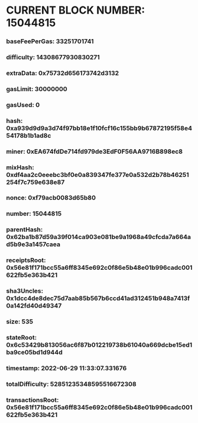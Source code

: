 # CURRENT BLOCK NUMBER: 15044815

### baseFeePerGas: 33251701741
### difficulty: 14308677930830271
### extraData: 0x75732d656173742d3132
### gasLimit: 30000000
### gasUsed: 0
### hash: 0xa939d9d9a3d74f97bb18e1f10fcf16c155bb9b67872195f58e454178b1b1ad8c
### miner: 0xEA674fdDe714fd979de3EdF0F56AA9716B898ec8
### mixHash: 0xdf4aa2c0eeebc3bf0e0a839347fe377e0a532d2b78b46251254f7c759e638e87
### nonce: 0xf79acb0083d65b80
### number: 15044815
### parentHash: 0x62ba1b87d59a39f014ca903e081be9a1968a49cfcda7a664ad5b9e3a1457caea
### receiptsRoot: 0x56e81f171bcc55a6ff8345e692c0f86e5b48e01b996cadc001622fb5e363b421
### sha3Uncles: 0x1dcc4de8dec75d7aab85b567b6ccd41ad312451b948a7413f0a142fd40d49347
### size: 535
### stateRoot: 0x6c53429b813056ac6f87b012219738b61040a669dcbe15ed1ba9ce05bd1d944d
### timestamp: 2022-06-29 11:33:07.331676
### totalDifficulty: 52851235348595516672308
### transactionsRoot: 0x56e81f171bcc55a6ff8345e692c0f86e5b48e01b996cadc001622fb5e363b421
